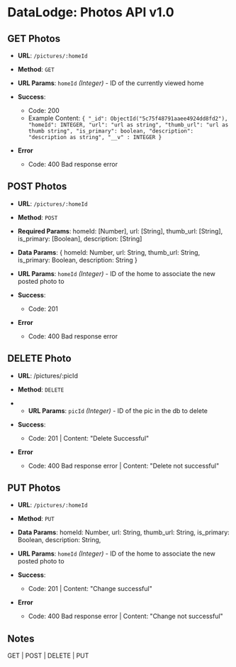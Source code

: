 # DataLodge: Photos API v1.0

## GET Photos 

- **URL**: `/pictures/:homeId`

- **Method**: `GET`

* **URL Params**: `homeId` _(Integer)_ - ID of the currently viewed home

* **Success**: 
  * Code: 200
  * Example Content: `{
	"_id": ObjectId("5c75f48791aaee4924dd8fd2"),
	"homeId": INTEGER,
	"url": "url as string",
	"thumb_url": "url as thumb string",
	"is_primary": boolean,
	"description": "description as string",
	"__v" : INTEGER
}`

* **Error**
  * Code: 400 Bad response error

## POST Photos

- **URL**: `/pictures/:homeId`

- **Method**: `POST`

- **Required Params**: homeId: [Number], url: [String], thumb_url: [String],
  is_primary: [Boolean],
  description: [String]

- **Data Params**: { homeId: Number, url: String, thumb_url: String,
  is_primary: Boolean,
  description: String }

* **URL Params**: `homeId` _(Integer)_ - ID of the home to associate the new posted photo to

* **Success**: 
  * Code: 201

* **Error**
  * Code: 400 Bad response error 

##  DELETE Photo

- **URL**: /pictures/:picId

- **Method**: `DELETE`

- * **URL Params**: `picId` _(Integer)_ - ID of the pic in the db to delete

* **Success**: 
  * Code: 201 | Content: "Delete Successful"

* **Error**
  * Code: 400 Bad response error | Content: "Delete not successful"



## PUT Photos

- **URL**: `/pictures/:homeId`

- **Method**: `PUT`

- **Data Params**: homeId: Number, url: String, thumb_url: String,
  is_primary: Boolean,
  description: String,

* **URL Params**: `homeId` _(Integer)_ - ID of the home to associate the new posted photo to

* **Success**: 
  * Code: 201 | Content: "Change successful"

* **Error**
  * Code: 400 Bad response error | Content: "Change not successful"



## Notes

GET | POST | DELETE | PUT